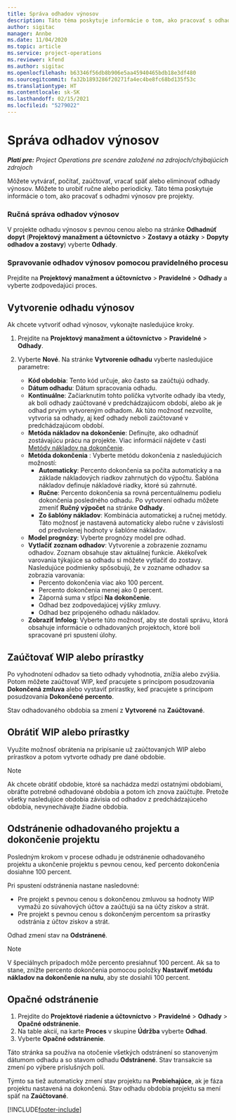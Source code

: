 ```yaml
---
title: Správa odhadov výnosov
description: Táto téma poskytuje informácie o tom, ako pracovať s odhadmi výnosov pre projekty.
author: sigitac
manager: Annbe
ms.date: 11/04/2020
ms.topic: article
ms.service: project-operations
ms.reviewer: kfend
ms.author: sigitac
ms.openlocfilehash: b63346f56db8b906e5aa45940465bdb18e3df480
ms.sourcegitcommit: fa32b1893286f20271fa4ec4be8fc68bd135f53c
ms.translationtype: HT
ms.contentlocale: sk-SK
ms.lasthandoff: 02/15/2021
ms.locfileid: "5279022"
---
```

# <a name="manage-revenue-estimates"></a>Správa odhadov výnosov

_**Platí pre:** Project Operations pre scenáre založené na zdrojoch/chýbajúcich zdrojoch_

Môžete vytvárať, počítať, zaúčtovať, vracať späť alebo eliminovať odhady výnosov. Môžete to urobiť ručne alebo periodicky. Táto téma poskytuje informácie o tom, ako pracovať s odhadmi výnosov pre projekty.

### <a name="manage-revenue-estimates-manually"></a>Ručná správa odhadov výnosov

V projekte odhadu výnosov s pevnou cenou alebo na stránke **Odhadnúť dopyt** (**Projektový manažment a účtovníctvo** > **Zostavy a otázky** > **Dopyty odhadov a zostavy**) vyberte **Odhady**.

### <a name="manage-revenue-estimates-using-a-periodic-process"></a>Spravovanie odhadov výnosov pomocou pravidelného procesu

Prejdite na **Projektový manažment a účtovníctvo** > **Pravidelné** > **Odhady** a vyberte zodpovedajúci proces.

## <a name="create-a-revenue-estimate"></a>Vytvorenie odhadu výnosov

Ak chcete vytvoriť odhad výnosov, vykonajte nasledujúce kroky. 

1. Prejdite na **Projektový manažment a účtovníctvo** > **Pravidelné** > **Odhady**.
2. Vyberte **Nové**. Na stránke **Vytvorenie odhadu** vyberte nasledujúce parametre:

   - **Kód obdobia**: Tento kód určuje, ako často sa zaúčtujú odhady.
   - **Dátum odhadu**: Dátum spracovania odhadu.
   - **Kontinuálne**: Začiarknutím tohto políčka vytvoríte odhady iba vtedy, ak boli odhady zaúčtované v predchádzajúcom období, alebo ak je odhad prvým vytvoreným odhadom. Ak túto možnosť nezvolíte, vytvoria sa odhady, aj keď odhady neboli zaúčtované v predchádzajúcom období.
   - **Metóda nákladov na dokončenie**: Definujte, ako odhadnúť zostávajúcu prácu na projekte. Viac informácií nájdete v časti [Metódy nákladov na dokončenie](cost-complete-methods.md).
   - **Metóda dokončenia** : Vyberte metódu dokončenia z nasledujúcich možností:
     - **Automaticky**: Percento dokončenia sa počíta automaticky a na základe nákladových riadkov zahrnutých do výpočtu. Šablóna nákladov definuje nákladové riadky, ktoré sú zahrnuté.
     - **Ručne**: Percento dokončenia sa rovná percentuálnemu podielu dokončenia posledného odhadu. Po vytvorení odhadu môžete zmeniť **Ručný výpočet** na stránke **Odhady**.
     - **Zo šablóny nákladov**: Kombinácia automatickej a ručnej metódy. Táto možnosť je nastavená automaticky alebo ručne v závislosti od predvolenej hodnoty v šablóne nákladov.
   - **Model prognózy**: Vyberte prognózy model pre odhad.
   - **Vytlačiť zoznam odhadov**: Vytvorenie a zobrazenie zoznamu odhadov. Zoznam obsahuje stav aktuálnej funkcie. Akékoľvek varovania týkajúce sa odhadu si môžete vytlačiť do zostavy. Nasledujúce podmienky spôsobujú, že v zozname odhadov sa zobrazia varovania:
     - Percento dokončenia viac ako 100 percent.
     - Percento dokončenia menej ako 0 percent.
     - Záporná suma v stĺpci **Na dokončenie**.
     - Odhad bez zodpovedajúcej výšky zmluvy.
     - Odhad bez pripojeného odhadu nákladov.
   - **Zobraziť Infolog**: Vyberte túto možnosť, aby ste dostali správu, ktorá obsahuje informácie o odhadovaných projektoch, ktoré boli spracované pri spustení úlohy.


## <a name="post-wip-or-accruals"></a>Zaúčtovať WIP alebo prírastky

Po vyhodnotení odhadov sa tieto odhady vyhodnotia, znížia alebo zvýšia. Potom môžete zaúčtovať WIP, keď pracujete s princípom posudzovania **Dokončená zmluva** alebo vystaviť prírastky, keď pracujete s princípom posudzovania **Dokončené percento**.
  
Stav odhadovaného obdobia sa zmení z **Vytvorené** na **Zaúčtované**.

## <a name="reverse-wip-or-accruals"></a>Obrátiť WIP alebo prírastky

Využite možnosť obrátenia na pripísanie už zaúčtovaných WIP alebo prírastkov a potom vytvorte odhady pre dané obdobie.

> [!NOTE]
> Ak chcete obrátiť obdobie, ktoré sa nachádza medzi ostatnými obdobiami, obráťte potrebné odhadované obdobia a potom ich znova zaúčtujte. Pretože všetky nasledujúce obdobia závisia od odhadov z predchádzajúceho obdobia, nevynechávajte žiadne obdobia.

## <a name="eliminate-the-estimate-project-and-finish-the-project"></a>Odstránenie odhadovaného projektu a dokončenie projektu

Posledným krokom v procese odhadu je odstránenie odhadovaného projektu a ukončenie projektu s pevnou cenou, keď percento dokončenia dosiahne 100 percent.

Pri spustení odstránenia nastane nasledovné:

- Pre projekt s pevnou cenou s dokončenou zmluvou sa hodnoty WIP vymažú zo súvahových účtov a zaúčtujú sa na účty ziskov a strát.
- Pre projekt s pevnou cenou s dokončeným percentom sa prírastky odstránia z účtov ziskov a strát.

Odhad zmení stav na **Odstránené**.

> [!NOTE]
> V špeciálnych prípadoch môže percento presiahnuť 100 percent. Ak sa to stane, znížte percento dokončenia pomocou položky **Nastaviť metódu nákladov na dokončenie na nulu**, aby ste dosiahli 100 percent.

## <a name="reverse-elimination"></a>Opačné odstránenie

1. Prejdite do **Projektové riadenie a účtovníctvo** > **Pravidelné** > **Odhady** > **Opačné odstránenie**. 
2. Na table akcií, na karte **Proces** v skupine **Údržba** vyberte **Odhad**. 
3. Vyberte **Opačné odstránenie**.

Táto stránka sa používa na otočenie všetkých odstránení so stanoveným dátumom odhadu a so stavom odhadu **Odstránené**. Stav transakcie sa zmení po výbere príslušných polí.

Týmto sa tiež automaticky zmení stav projektu na **Prebiehajúce**, ak je fáza projektu nastavená na dokončenú. Stav odhadu obdobia projektu sa mení späť na **Zaúčtované**.


[!INCLUDE[footer-include](../includes/footer-banner.md)]